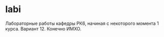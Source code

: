 # labi
Лабораторные работы кафедры РК6, начиная с некоторого момента 1 курса. 
Вариант 12.
Конечно ИМХО.
